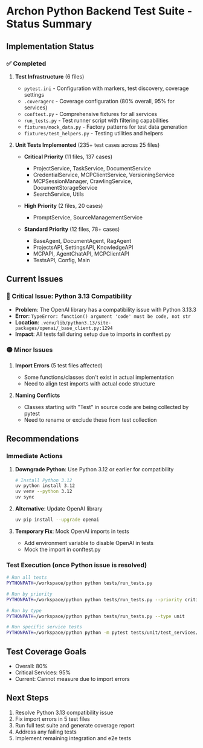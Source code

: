 # Archon Python Backend Test Suite - Status Summary

## Implementation Status

### ✅ Completed
1. **Test Infrastructure** (6 files)
   - `pytest.ini` - Configuration with markers, test discovery, coverage settings
   - `.coveragerc` - Coverage configuration (80% overall, 95% for services)
   - `conftest.py` - Comprehensive fixtures for all services
   - `run_tests.py` - Test runner script with filtering capabilities
   - `fixtures/mock_data.py` - Factory patterns for test data generation
   - `fixtures/test_helpers.py` - Testing utilities and helpers

2. **Unit Tests Implemented** (235+ test cases across 25 files)
   - **Critical Priority** (11 files, 137 cases)
     - ProjectService, TaskService, DocumentService
     - CredentialService, MCPClientService, VersioningService
     - MCPSessionManager, CrawlingService, DocumentStorageService
     - SearchService, Utils
   
   - **High Priority** (2 files, 20 cases)
     - PromptService, SourceManagementService
   
   - **Standard Priority** (12 files, 78+ cases)
     - BaseAgent, DocumentAgent, RagAgent
     - ProjectsAPI, SettingsAPI, KnowledgeAPI
     - MCPAPI, AgentChatAPI, MCPClientAPI
     - TestsAPI, Config, Main

## Current Issues

### 🔴 Critical Issue: Python 3.13 Compatibility
- **Problem**: The OpenAI library has a compatibility issue with Python 3.13.3
- **Error**: `TypeError: function() argument 'code' must be code, not str`
- **Location**: `.venv/lib/python3.13/site-packages/openai/_base_client.py:1294`
- **Impact**: All tests fail during setup due to imports in conftest.py

### 🟡 Minor Issues
1. **Import Errors** (5 test files affected)
   - Some functions/classes don't exist in actual implementation
   - Need to align test imports with actual code structure
   
2. **Naming Conflicts**
   - Classes starting with "Test" in source code are being collected by pytest
   - Need to rename or exclude these from test collection

## Recommendations

### Immediate Actions
1. **Downgrade Python**: Use Python 3.12 or earlier for compatibility
   ```bash
   # Install Python 3.12
   uv python install 3.12
   uv venv --python 3.12
   uv sync
   ```

2. **Alternative**: Update OpenAI library
   ```bash
   uv pip install --upgrade openai
   ```

3. **Temporary Fix**: Mock OpenAI imports in tests
   - Add environment variable to disable OpenAI in tests
   - Mock the import in conftest.py

### Test Execution (once Python issue is resolved)
```bash
# Run all tests
PYTHONPATH=/workspace/python python tests/run_tests.py

# Run by priority
PYTHONPATH=/workspace/python python tests/run_tests.py --priority critical

# Run by type
PYTHONPATH=/workspace/python python tests/run_tests.py --type unit

# Run specific service tests
PYTHONPATH=/workspace/python python -m pytest tests/unit/test_services/test_projects/ -v
```

## Test Coverage Goals
- Overall: 80%
- Critical Services: 95%
- Current: Cannot measure due to import errors

## Next Steps
1. Resolve Python 3.13 compatibility issue
2. Fix import errors in 5 test files
3. Run full test suite and generate coverage report
4. Address any failing tests
5. Implement remaining integration and e2e tests